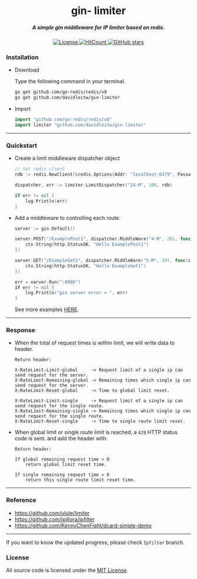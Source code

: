 <h1 align="center">gin- limiter</h1>
<h5 align="center">A simple gin middleware for IP limiter based on redis.</h5>

<p align="center">
    <a href="https://www.gnu.org/licenses/"> 
        <img src="https://img.shields.io/github/license/davidleitw/goGamer.svg" alt="License">
    </a>
    <a href="http://hits.dwyl.io/davidleitw/gin-limiter">
        <img src=http://hits.dwyl.io/davidleitw/gin-limiter.svg alt="HitCount">
    </a>
    <a href="https://github.com/davidleitw/gin-limiter/stargazers"> 
        <img src="https://img.shields.io/github/stars/davidleitw/gin-limiter" alt="GitHub stars">
    </a>
</p>

### Installation
- Download

    Type the following command in your terminal.
    ```bash
    go get github.com/go-redis/redis/v8
    go get github.com/davidleitw/gin-limiter 
    ``` 

- Import
    ```go 
    import "github.com/go-redis/redis/v8"
    import limiter "github.com/davidleitw/gin-limiter"
    ```

---

### Quickstart

- Create a limit middleware dispatcher object
    ```go
    // Set redis client
    rdb := redis.NewClient(&redis.Options{Addr: "localhost:6379", Password: "", DB: 0})

    dispatcher, err := limiter.LimitDispatcher("24-M", 100, rdb)

    if err != nil {
        log.Println(err)
    }

    ```

- Add a middleware to controlling each route. 
    ```go
    server := gin.Default()

    server.POST("/ExamplePost1", dispatcher.MiddleWare("4-M", 20), func(ctx *gin.Context) {
		ctx.String(http.StatusOK, "Hello ExamplePost1")
	})

	server.GET("/ExampleGet1", dispatcher.MiddleWare("5-M", 10), func(ctx *gin.Context) {
		ctx.String(http.StatusOK, "Hello ExampleGet1")
	})

	err = server.Run(":8080")
	if err != nil {
		log.Println("gin server error = ", err)
	}
    ```


    See more examples [HERE](https://github.com/davidleitw/gin-limiter/blob/master/Example). 

---

### Response 
- When the total of request times is within limit, we will write data to header.
    ```
    Return header:

    X-RateLimit-Limit-global     -> Request limit of a single ip can send request for the server. 
    X-RateLimit-Remaining-global -> Remaining times which single ip can send request for the server.
    X-RateLimit-Reset-global     -> Time to global limit reset. 

    X-RateLimit-Limit-single     -> Request limit of a single ip can send request for the single route.
    X-RateLimit-Remaining-single -> Remaining times which single ip can send request for the single route.
    X-RateLimit-Reset-single     -> Time to single route limit reset. 

    ```

- When global limit or single route limit is reached, a `429` HTTP status code is sent.
    and add the header with:
    ```shell
    Return header:
    
    If global remaining request time < 0
        return global limit reset time. 

    If single remaining request time < 0
        return this single route limit reset time.
    ```

<hr>

### Reference
- https://github.com/ulule/limiter
- https://github.com/jpillora/ipfilter
- https://github.com/KennyChenFight/dcard-simple-demo

<hr>

If you want to know the updated progress, please check `Ipfilter` branch. 

### License

All source code is licensed under the [MIT License](./LICENSE).

